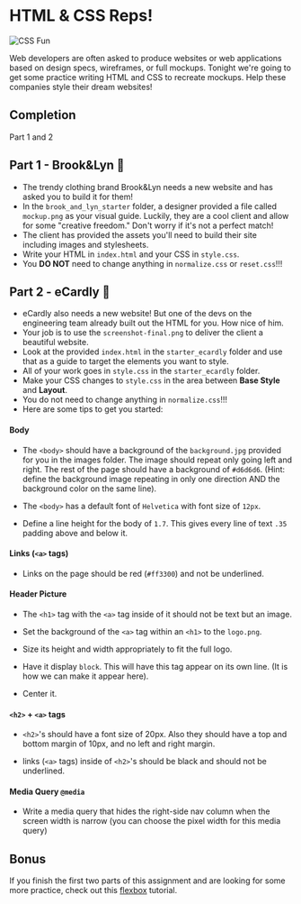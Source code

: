 # HTML & CSS Reps!

![CSS Fun](https://i.giphy.com/TsxMkIKHpvFaU.gif)

Web developers are often asked to produce websites or web applications based on design specs, wireframes, or full mockups. Tonight we're going to get some practice writing HTML and CSS to recreate mockups. Help these companies style their dream websites!

## Completion
Part 1 and 2

## Part 1 - Brook&Lyn :dancers:

- The trendy clothing brand Brook&Lyn needs a new website and has asked you to build it for them!
- In the `brook_and_lyn_starter` folder, a designer provided a file called `mockup.png` as your visual guide. Luckily, they are a cool client and allow for some "creative freedom." Don't worry if it's not a perfect match!
- The client has provided the assets you'll need to build their site including images and stylesheets.
- Write your HTML in `index.html` and your CSS in `style.css`.
- You **DO NOT** need to change anything in `normalize.css` or `reset.css`!!!

## Part 2 - eCardly :love_letter:

- eCardly also needs a new website! But one of the devs on the engineering team already built out the HTML for you. How nice of him.
- Your job is to use the `screenshot-final.png` to deliver the client a beautiful website.
- Look at the provided `index.html` in the `starter_ecardly` folder and use that as a guide to target the elements you want to style.
- All of your work goes in `style.css` in the `starter_ecardly` folder.
- Make your CSS changes to `style.css` in the area between **Base Style** and **Layout**.
- You do not need to change anything in `normalize.css`!!!
- Here are some tips to get you started:

#### Body

- The `<body>` should have a background of the `background.jpg` provided for you in the images folder. The image should repeat only going left and right. The rest of the page should have a background of `#d6d6d6`. (Hint: define the background image repeating in only one direction AND the background color on the same line).

- The `<body>` has a default font of `Helvetica` with font size of `12px`.

- Define a line height for the body of `1.7`. This gives every line of text `.35` padding above and below it.

#### Links (`<a>` tags)

- Links on the page should be red (`#ff3300`) and not be underlined.

#### Header Picture

- The `<h1>` tag with the `<a>` tag inside of it should not be text but an image.

- Set the background of the `<a>` tag within an `<h1>` to the `logo.png`.

- Size its height and width appropriately to fit the full logo.

- Have it display `block`. This will have this tag appear on its own line. (It is how we can make it appear here).

- Center it.

#### `<h2>` + `<a>` tags

- `<h2>`'s should have a font size of 20px. Also they should have a top and bottom margin of 10px, and no left and right margin.

- links (`<a>` tags) inside of `<h2>`'s should be black and should not be underlined.

#### Media Query `@media`

- Write a media query that hides the right-side nav column when the screen width is narrow (you can choose the pixel width for this media query)


## Bonus

If you finish the first two parts of this assignment and are looking for some more practice, check out this [flexbox](http://flexboxfroggy.com/) tutorial.


